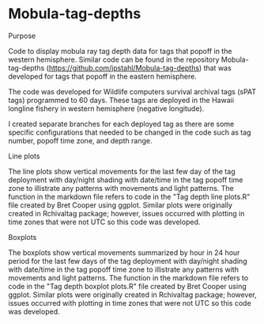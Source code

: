 # Mobula-tag-depths

Purpose

Code to display mobula ray tag depth data for tags that popoff in the western hemisphere. Similar code can be found in the repository Mobula-tag-depths (https://github.com/jpstahl/Mobula-tag-depths) that was developed for tags that popoff in the eastern hemisphere.

The code was developed for Wildlife computers survival archival tags (sPAT tags) programmed to 60 days. These tags are deployed in the Hawaii longline fishery in western hemisphere (negative longitude).

I created separate branches for each deployed tag as there are some specific configurations that needed to be changed in the code such as tag number, popoff time zone, and depth range. 

Line plots

The line plots show vertical movements for the last few day of the tag deployment with day/night shading with date/time in the tag popoff time zone to illistrate any patterns with movements and light patterns. The function in the markdown file refers to code in the "Tag depth line plots.R" file created by Bret Cooper using ggplot. Similar plots were originally created in Rchivaltag package; however, issues occurred with plotting in time zones that were not UTC so this code was developed.

Boxplots

The boxplots show vertical movements summarized by hour in 24 hour period for the last few days of the tag deployment with day/night shading with date/time in the tag popoff time zone to illistrate any patterns with movements and light patterns. The function in the markdown file refers to code in the "Tag depth boxplot plots.R" file created by Bret Cooper using ggplot. Similar plots were originally created in Rchivaltag package; however, issues occurred with plotting in time zones that were not UTC so this code was developed.
